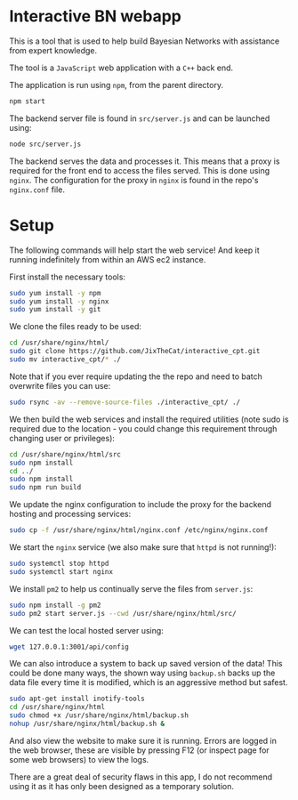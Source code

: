 # Interactive BN webapp

This is a tool that is used to help build Bayesian Networks with assistance from expert knowledge.

The tool is a `JavaScript` web application with a `C++` back end.

The application is run using `npm`, from the parent directory.
```bash
npm start
```

The backend server file is found in `src/server.js` and can be launched using:
```bash
node src/server.js
```

The backend serves the data and processes it. This means that a proxy is required for the front end to access the files served. This is done using `nginx`. The configuration for the proxy in `nginx` is found in the repo's `nginx.conf` file.

# Setup
The following commands will help start the web service! And keep it running indefinitely from within an AWS ec2 instance.

First install the necessary tools:
```bash
sudo yum install -y npm
sudo yum install -y nginx
sudo yum install -y git
```

We clone the files ready to be used:
```bash
cd /usr/share/nginx/html/
sudo git clone https://github.com/JixTheCat/interactive_cpt.git
sudo mv interactive_cpt/* ./
``` 

Note that if you ever require updating the the repo and need to batch overwrite files you can use:
```bash
sudo rsync -av --remove-source-files ./interactive_cpt/ ./
```

We then build the web services and install the required utilities (note sudo is required due to the location - you could change this requirement through changing user or privileges):
```bash
cd /usr/share/nginx/html/src
sudo npm install
cd ../
sudo npm install
sudo npm run build
```

We update the nginx configuration to include the proxy for the backend hosting and processing services:
```bash
sudo cp -f /usr/share/nginx/html/nginx.conf /etc/nginx/nginx.conf
```

We start the `nginx` service (we also make sure that `httpd` is not running!):
```bash
sudo systemctl stop httpd
sudo systemctl start nginx
```

We install `pm2` to help us continually serve the files from `server.js`:
```bash
sudo npm install -g pm2
sudo pm2 start server.js --cwd /usr/share/nginx/html/src/
```

We can test the local hosted server using:
```bash
wget 127.0.0.1:3001/api/config
```

We can also introduce a system to back up saved version of the data! This could be done many ways, the shown way using `backup.sh` backs up the data file every time it is modified, which is an aggressive method but safest.
```bash
sudo apt-get install inotify-tools
cd /usr/share/nginx/html
sudo chmod +x /usr/share/nginx/html/backup.sh
nohup /usr/share/nginx/html/backup.sh &
```

And also view the website to make sure it is running. Errors are logged in the web browser, these are visible by pressing F12 (or inspect page for some web browsers) to view the logs.

There are a great deal of security flaws in this app, I do not recommend using it as it has only been designed as a temporary solution.